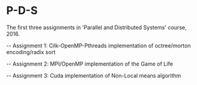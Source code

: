 # P-D-S

The first three assignments in 'Parallel and Distributed Systems' course, 2016.

-- Assignment 1: Cilk-OpenMP-Pthreads implementation of octree/morton encoding/radix sort

-- Assignment 2: MPI/OpenMP implementation of the Game of Life

-- Assignment 3: Cuda implementation of Non-Local means algorithm
